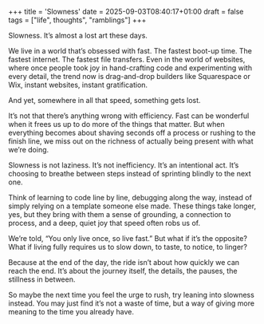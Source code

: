 +++
title = 'Slowness'
date = 2025-09-03T08:40:17+01:00
draft = false
tags = ["life", thoughts", "ramblings"]
+++

Slowness. It’s almost a lost art these days.

We live in a world that’s obsessed with fast. The fastest boot-up time. The fastest internet. The fastest file transfers. Even in the world of websites, where once people took joy in hand-crafting code and experimenting with every detail, the trend now is drag-and-drop builders like Squarespace or Wix, instant websites, instant gratification.

And yet, somewhere in all that speed, something gets lost.

It’s not that there’s anything wrong with efficiency. Fast can be wonderful when it frees us up to do more of the things that matter. But when everything becomes about shaving seconds off a process or rushing to the finish line, we miss out on the richness of actually being present with what we’re doing.

Slowness is not laziness. It’s not inefficiency. It’s an intentional act. It’s choosing to breathe between steps instead of sprinting blindly to the next one.

Think of learning to code line by line, debugging along the way, instead of simply relying on a template someone else made. These things take longer, yes, but they bring with them a sense of grounding, a connection to process, and a deep, quiet joy that speed often robs us of.

We’re told, “You only live once, so live fast.” But what if it’s the opposite? What if living fully requires us to slow down, to taste, to notice, to linger?

Because at the end of the day, the ride isn’t about how quickly we can reach the end. It’s about the journey itself, the details, the pauses, the stillness in between.

So maybe the next time you feel the urge to rush, try leaning into slowness instead. You may just find it’s not a waste of time, but a way of giving more meaning to the time you already have.